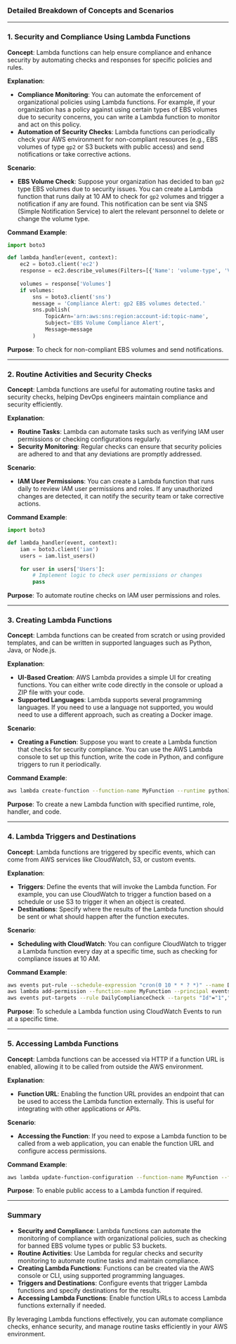 ### Detailed Breakdown of Concepts and Scenarios

---

### 1. **Security and Compliance Using Lambda Functions**

**Concept**: Lambda functions can help ensure compliance and enhance security by automating checks and responses for specific policies and rules.

**Explanation**:
- **Compliance Monitoring**: You can automate the enforcement of organizational policies using Lambda functions. For example, if your organization has a policy against using certain types of EBS volumes due to security concerns, you can write a Lambda function to monitor and act on this policy.
- **Automation of Security Checks**: Lambda functions can periodically check your AWS environment for non-compliant resources (e.g., EBS volumes of type `gp2` or S3 buckets with public access) and send notifications or take corrective actions.

**Scenario**:
- **EBS Volume Check**: Suppose your organization has decided to ban `gp2` type EBS volumes due to security issues. You can create a Lambda function that runs daily at 10 AM to check for `gp2` volumes and trigger a notification if any are found. This notification can be sent via SNS (Simple Notification Service) to alert the relevant personnel to delete or change the volume type.

**Command Example**:
```python
import boto3

def lambda_handler(event, context):
    ec2 = boto3.client('ec2')
    response = ec2.describe_volumes(Filters=[{'Name': 'volume-type', 'Values': ['gp2']}])
    
    volumes = response['Volumes']
    if volumes:
        sns = boto3.client('sns')
        message = 'Compliance Alert: gp2 EBS volumes detected.'
        sns.publish(
            TopicArn='arn:aws:sns:region:account-id:topic-name',
            Subject='EBS Volume Compliance Alert',
            Message=message
        )
```
**Purpose**: To check for non-compliant EBS volumes and send notifications.

---

### 2. **Routine Activities and Security Checks**

**Concept**: Lambda functions are useful for automating routine tasks and security checks, helping DevOps engineers maintain compliance and security efficiently.

**Explanation**:
- **Routine Tasks**: Lambda can automate tasks such as verifying IAM user permissions or checking configurations regularly.
- **Security Monitoring**: Regular checks can ensure that security policies are adhered to and that any deviations are promptly addressed.

**Scenario**:
- **IAM User Permissions**: You can create a Lambda function that runs daily to review IAM user permissions and roles. If any unauthorized changes are detected, it can notify the security team or take corrective actions.

**Command Example**:
```python
import boto3

def lambda_handler(event, context):
    iam = boto3.client('iam')
    users = iam.list_users()
    
    for user in users['Users']:
        # Implement logic to check user permissions or changes
        pass
```
**Purpose**: To automate routine checks on IAM user permissions and roles.

---

### 3. **Creating Lambda Functions**

**Concept**: Lambda functions can be created from scratch or using provided templates, and can be written in supported languages such as Python, Java, or Node.js.

**Explanation**:
- **UI-Based Creation**: AWS Lambda provides a simple UI for creating functions. You can either write code directly in the console or upload a ZIP file with your code.
- **Supported Languages**: Lambda supports several programming languages. If you need to use a language not supported, you would need to use a different approach, such as creating a Docker image.

**Scenario**:
- **Creating a Function**: Suppose you want to create a Lambda function that checks for security compliance. You can use the AWS Lambda console to set up this function, write the code in Python, and configure triggers to run it periodically.

**Command Example**:
```bash
aws lambda create-function --function-name MyFunction --runtime python3.8 --role arn:aws:iam::account-id:role/service-role/MyLambdaRole --handler lambda_function.lambda_handler --zip-file fileb://function.zip
```
**Purpose**: To create a new Lambda function with specified runtime, role, handler, and code.

---

### 4. **Lambda Triggers and Destinations**

**Concept**: Lambda functions are triggered by specific events, which can come from AWS services like CloudWatch, S3, or custom events.

**Explanation**:
- **Triggers**: Define the events that will invoke the Lambda function. For example, you can use CloudWatch to trigger a function based on a schedule or use S3 to trigger it when an object is created.
- **Destinations**: Specify where the results of the Lambda function should be sent or what should happen after the function executes.

**Scenario**:
- **Scheduling with CloudWatch**: You can configure CloudWatch to trigger a Lambda function every day at a specific time, such as checking for compliance issues at 10 AM.

**Command Example**:
```bash
aws events put-rule --schedule-expression "cron(0 10 * * ? *)" --name DailyComplianceCheck
aws lambda add-permission --function-name MyFunction --principal events.amazonaws.com --statement-id UniqueID --action "lambda:InvokeFunction" --source-arn arn:aws:events:region:account-id:rule/DailyComplianceCheck
aws events put-targets --rule DailyComplianceCheck --targets "Id"="1","Arn"="arn:aws:lambda:region:account-id:function:MyFunction"
```
**Purpose**: To schedule a Lambda function using CloudWatch Events to run at a specific time.

---

### 5. **Accessing Lambda Functions**

**Concept**: Lambda functions can be accessed via HTTP if a function URL is enabled, allowing it to be called from outside the AWS environment.

**Explanation**:
- **Function URL**: Enabling the function URL provides an endpoint that can be used to access the Lambda function externally. This is useful for integrating with other applications or APIs.

**Scenario**:
- **Accessing the Function**: If you need to expose a Lambda function to be called from a web application, you can enable the function URL and configure access permissions.

**Command Example**:
```bash
aws lambda update-function-configuration --function-name MyFunction --function-url-config '{"AuthType":"NONE"}'
```
**Purpose**: To enable public access to a Lambda function if required.

---

### Summary

- **Security and Compliance**: Lambda functions can automate the monitoring of compliance with organizational policies, such as checking for banned EBS volume types or public S3 buckets.
- **Routine Activities**: Use Lambda for regular checks and security monitoring to automate routine tasks and maintain compliance.
- **Creating Lambda Functions**: Functions can be created via the AWS console or CLI, using supported programming languages.
- **Triggers and Destinations**: Configure events that trigger Lambda functions and specify destinations for the results.
- **Accessing Lambda Functions**: Enable function URLs to access Lambda functions externally if needed.

By leveraging Lambda functions effectively, you can automate compliance checks, enhance security, and manage routine tasks efficiently in your AWS environment.